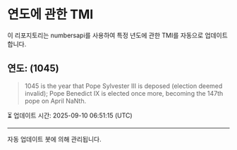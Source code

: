 
# 연도에 관한 TMI

이 리포지토리는 numbersapi를 사용하여 특정 년도에 관한 TMI를 자동으로 업데이트합니다.

## 연도: (1045)
> 1045 is the year that Pope Sylvester III is deposed (election deemed invalid); Pope Benedict IX is elected once more, becoming the 147th pope on April NaNth.

⏳ 업데이트 시간: 2025-09-10 06:51:15 (UTC)

---
자동 업데이트 봇에 의해 관리됩니다.
